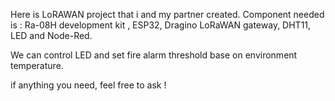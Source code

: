 Here is LoRAWAN project that i and my partner created. Component needed is : Ra-08H development kit , ESP32, Dragino LoRaWAN gateway, DHT11, LED and Node-Red.

We can control LED  and set fire alarm threshold base on environment temperature.

if anything you need, feel free to ask !
